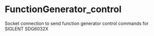 # FunctionGenerator_control
Socket connection to send function generator control commands for SIGLENT SDG6032X
